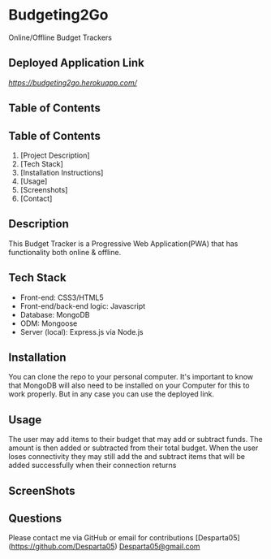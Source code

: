 # Budgeting2Go
Online/Offline Budget Trackers
## Deployed Application Link
_https://budgeting2go.herokuapp.com/_

## Table of Contents

## Table of Contents

1. [Project Description]
2. [Tech Stack]
3. [Installation Instructions]
4. [Usage]
5. [Screenshots]
6. [Contact]

## Description

This Budget Tracker is a Progressive Web Application(PWA) that has functionality both online & offline.

## Tech Stack

* Front-end: CSS3/HTML5
* Front-end/back-end logic: Javascript
* Database: MongoDB
* ODM: Mongoose 
* Server (local): Express.js via Node.js
## Installation

You can clone the repo to your personal computer. It's important to know that MongoDB will also need to be installed on your Computer for this to work properly. But in any case you can use the deployed link.

## Usage

The user may add items to their budget that may add or subtract funds. The amount is then added or subtracted from their total budget. When the user loses connectivity they may still add the and subtract items that will be added successfully when their connection returns

## ScreenShots



## Questions

Please contact me via GitHub or email for contributions
[Desparta05]
(https://github.com/Desparta05)
Desparta05@gmail.com
